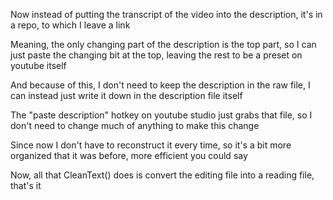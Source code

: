 Now instead of putting the transcript of the video into the description, it's in a repo, to which I leave a link

Meaning, the only changing part of the description is the top part, so I can just paste the changing bit at the top, leaving the rest to be a preset on youtube itself

And because of this, I don't need to keep the description in the raw file, I can instead just write it down in the description file itself

The "paste description" hotkey on youtube studio just grabs that file, so I don't need to change much of anything to make this change

Since now I don't have to reconstruct it every time, so it's a bit more organized that it was before, more efficient you could say

Now, all that CleanText() does is convert the editing file into a reading file, that's it